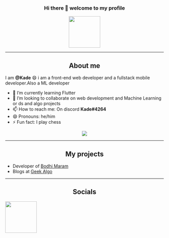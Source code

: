 <h3 align='center'> Hi there 👋 welcome to my profile</h3>

<div id="header" align="center">
  <img src="https://media.giphy.com/media/M9gbBd9nbDrOTu1Mqx/giphy.gif" width="100"/>
</div>

---
<h2 align='center'>About me </h2>

 I am **@Kade** 😄 i am a front-end web developer and a fullstack mobile developer.Also a ML developer

- 🌱 I’m currently learning Flutter
- 👯 I’m looking to collaborate on web development and Machine Learning or ds and algo projects
- 📫 How to reach me: On discord **Kade#4264**
- 😄 Pronouns: he/him
- ⚡ Fun fact: I play chess

<div id="header" align="center">
  <img src="https://cdn.dribbble.com/users/1292677/screenshots/6139167/media/5387dc7e035b3efe9d94516044de66a4.gif"/>
</div>

---

<h2 align='center'>My projects</h2>

- Developer of <a href='https://bodhimaram.in/'>Bodhi Maram</a>
- Blogs at <a href='https://geekalgo.com/'>Geek Algo</a>

---

<h2 align='center'>Socials</h2>
<div id="socials">
  <img src="https://imgur.com/a/KocjOqX" width="100"/>
</div>
